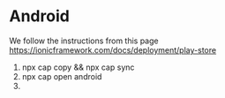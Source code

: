 # Android 
We follow the instructions from this page https://ionicframework.com/docs/deployment/play-store
1. npx cap copy && npx cap sync
2. npx cap open android
3. 